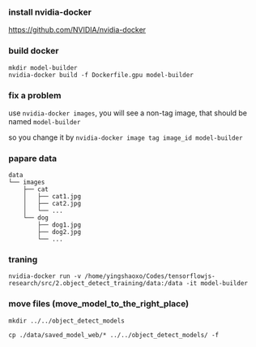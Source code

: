 ### install nvidia-docker 
https://github.com/NVIDIA/nvidia-docker


### build docker
```
mkdir model-builder
nvidia-docker build -f Dockerfile.gpu model-builder
```


### fix a problem
use `nvidia-docker images`, you will see a non-tag image, that should be named `model-builder`

so you change it by `nvidia-docker image tag image_id model-builder`


### papare data
```
data
└── images
    ├── cat
    │   ├── cat1.jpg
    │   ├── cat2.jpg
    │   └── ...
    └── dog
        ├── dog1.jpg
        ├── dog2.jpg
        └── ...
```


### traning
```
nvidia-docker run -v /home/yingshaoxo/Codes/tensorflowjs-research/src/2.object_detect_training/data:/data -it model-builder
```


### move files (move_model_to_the_right_place)
```
mkdir ../../object_detect_models

cp ./data/saved_model_web/* ../../object_detect_models/ -f
```
